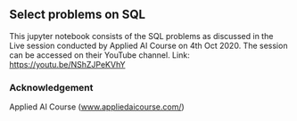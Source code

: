 ## Select problems on SQL 
This jupyter notebook consists of the SQL problems as discussed in the Live session conducted by Applied AI Course on 4th Oct 2020.
The session can be accessed on their YouTube channel. Link: https://youtu.be/NShZJPeKVhY
      
### Acknowledgement

Applied AI Course (www.appliedaicourse.com/)
